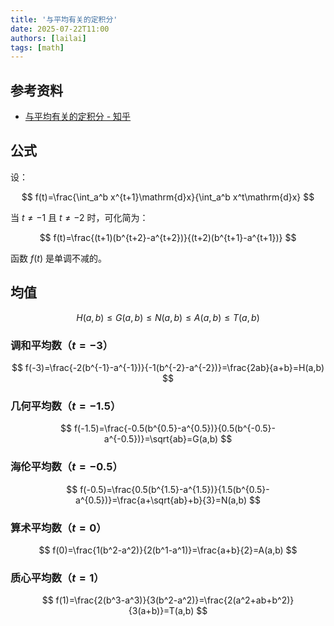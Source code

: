 ```yaml
---
title: '与平均有关的定积分'
date: 2025-07-22T11:00
authors: [lailai]
tags: [math]
---
```


<!-- truncate -->

## 参考资料

- [与平均有关的定积分 - 知乎](https://zhuanlan.zhihu.com/p/601496318)

## 公式

设：

$$
f(t)=\frac{\int_a^b x^{t+1}\mathrm{d}x}{\int_a^b x^t\mathrm{d}x}
$$

当 $t\ne -1$ 且 $t\ne -2$ 时，可化简为：

$$
f(t)=\frac{(t+1)(b^{t+2}-a^{t+2})}{(t+2)(b^{t+1}-a^{t+1})}
$$

函数 $f(t)$ 是单调不减的。

<Desmos id="jqbeguzcnr" />

## 均值

$$
H(a,b)\le G(a,b)\le N(a,b)\le A(a,b)\le T(a,b)
$$

### 调和平均数（$t=-3$）

$$
f(-3)=\frac{-2(b^{-1}-a^{-1})}{-1(b^{-2}-a^{-2})}=\frac{2ab}{a+b}=H(a,b)
$$

### 几何平均数（$t=-1.5$）

$$
f(-1.5)=\frac{-0.5(b^{0.5}-a^{0.5})}{0.5(b^{-0.5}-a^{-0.5})}=\sqrt{ab}=G(a,b)
$$

### 海伦平均数（$t=-0.5$）

$$
f(-0.5)=\frac{0.5(b^{1.5}-a^{1.5})}{1.5(b^{0.5}-a^{0.5})}=\frac{a+\sqrt{ab}+b}{3}=N(a,b)
$$

### 算术平均数（$t=0$）

$$
f(0)=\frac{1(b^2-a^2)}{2(b^1-a^1)}=\frac{a+b}{2}=A(a,b)
$$

### 质心平均数（$t=1$）

$$
f(1)=\frac{2(b^3-a^3)}{3(b^2-a^2)}=\frac{2(a^2+ab+b^2)}{3(a+b)}=T(a,b)
$$

